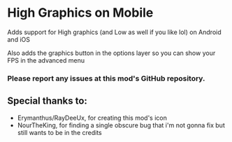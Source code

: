 # High Graphics on Mobile

Adds support for High graphics (and Low as well if you like lol) on Android and iOS

Also adds the graphics button in the options layer so you can show your FPS in the advanced menu

### Please report any issues at this mod's GitHub repository.

## Special thanks to:
- Erymanthus/RayDeeUx, for creating this mod's icon
- NourTheKing, for finding a single obscure bug that i'm not gonna fix but still wants to be in the credits